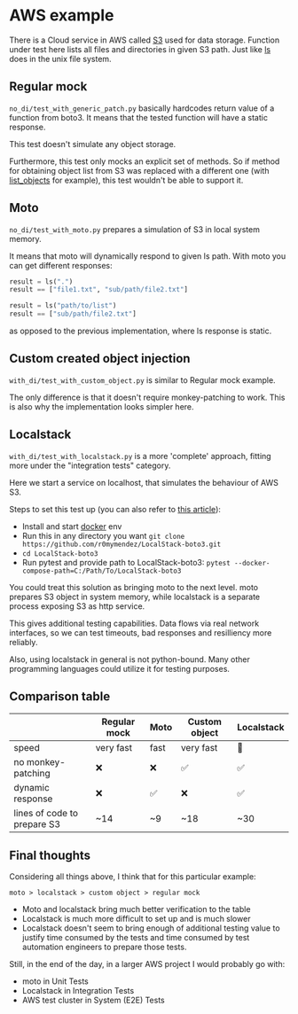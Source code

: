 # AWS example

There is a Cloud service in AWS called [S3](https://aws.amazon.com/s3/) used for data storage.
Function under test here lists all files and directories in given S3 path.
Just like [ls](https://www.geeksforgeeks.org/ls-command-in-linux/) does in the unix file system.

## Regular mock
`no_di/test_with_generic_patch.py` basically hardcodes return value of a function from boto3.
It means that the tested function will have a static response.

This test doesn't simulate any object storage.

Furthermore, this test only mocks an explicit set of methods.
So if method for obtaining object list from S3 was replaced with a different one (with [list_objects](https://boto3.amazonaws.com/v1/documentation/api/latest/reference/services/s3/client/list_objects.html) for example),
this test wouldn't be able to support it.

## Moto
`no_di/test_with_moto.py` prepares a simulation of S3 in local system memory.

It means that moto will dynamically respond to given ls path.
With moto you can get different responses:
```python
result = ls(".")
result == ["file1.txt", "sub/path/file2.txt"]
```
```python
result = ls("path/to/list")
result == ["sub/path/file2.txt"]
```
as opposed to the previous implementation, where ls response is static.

## Custom created object injection
`with_di/test_with_custom_object.py` is similar to Regular mock example.

The only difference is that it doesn't require monkey-patching to work.
This is also why the implementation looks simpler here.

## Localstack
`with_di/test_with_localstack.py` is a more 'complete' approach, fitting more under the "integration tests" category.

Here we start a service on localhost, that simulates the behaviour of AWS S3.

Steps to set this test up (you can also refer to [this article](https://dev.to/r0mymendez/learning-aws-s3-on-localhost-best-practices-with-boto3-and-localstack-cmn)):
- Install and start [docker](https://www.docker.com/) env 
- Run this in any directory you want `git clone https://github.com/r0mymendez/LocalStack-boto3.git`
- `cd LocalStack-boto3`
- Run pytest and provide path to LocalStack-boto3: `pytest --docker-compose-path=C:/Path/To/LocalStack-boto3`

You could treat this solution as bringing moto to the next level.
moto prepares S3 object in system memory, while localstack is a separate process exposing S3 as http service.

This gives additional testing capabilities. Data flows via real network interfaces, so we can test timeouts, bad responses and resilliency more reliably.

Also, using localstack in general is not python-bound.
Many other programming languages could utilize it for testing purposes.

## Comparison table

|                             | Regular mock | Moto               | Custom object      | Localstack         |
|-----------------------------|--------------|--------------------|--------------------|--------------------|
| speed                       | very fast    | fast               | very fast          | :snail:            |
| no monkey-patching          | :x:          | :x:                | :white_check_mark: | :white_check_mark: |
| dynamic response            | :x:          | :white_check_mark: | :x:                | :white_check_mark: |
| lines of code to prepare S3 | ~14          | ~9                 | ~18                | ~30                |

## Final thoughts
Considering all things above, I think that for this particular example:

`moto > localstack > custom object > regular mock`

- Moto and localstack bring much better verification to the table
- Localstack is much more difficult to set up and is much slower
- Localstack doesn't seem to bring enough of additional testing value to justify time consumed by the tests and time consumed by test automation engineers to prepare those tests.

Still, in the end of the day, in a larger AWS project I would probably go with:
- moto in Unit Tests
- Localstack in Integration Tests
- AWS test cluster in System (E2E) Tests